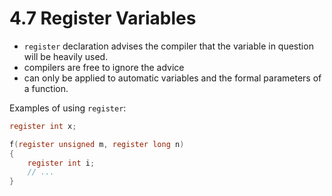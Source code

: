 # 4.7 Register Variables

- `register` declaration advises the compiler that the variable in question will be heavily used.
- compilers are free to ignore the advice
- can only be applied to automatic variables and the formal parameters of a function.

Examples of using `register`:

```c
register int x;
```

```c
f(register unsigned m, register long n)
{
    register int i;
    // ...
}
```